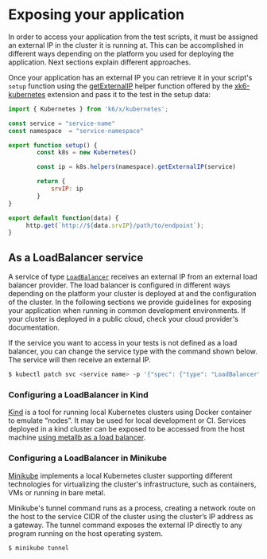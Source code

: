 # Exposing your application

In order to access your application from the test scripts, it must be assigned an external IP in the cluster it is running at. This can be accomplished in different ways depending on the platform you used for deploying the application. Next sections explain different approaches.

Once your application has an external IP you can retrieve it in your script's `setup` function using the [getExternalIP](https://github.com/grafana/xk6-kubernetes#helpers) helper function offered by the [xk6-kubernetes](https://github.com/grafana/xk6-kubernetes) extension and pass it to the test in the setup data:

```javascript
import { Kubernetes } from 'k6/x/kubernetes';

const service = "service-name"
const namespace  = "service-namespace"

export function setup() {
        const k8s = new Kubernetes()

        const ip = k8s.helpers(namespace).getExternalIP(service)

        return {
            srvIP: ip
        }
}

export default function(data) {
     http.get(`http://${data.srvIP}/path/to/endpoint`);
}
```

## As a LoadBalancer service
A service of type [`LoadBalancer`](https://kubernetes.io/docs/tasks/access-application-cluster/create-external-load-balancer/) receives an external IP from an external load balancer provider. The load balancer is configured in different ways depending on the platform your cluster is deployed at and the configuration of the cluster. In the following sections we provide guidelines for exposing your application when running in common development environments. If your cluster is deployed in a public cloud, check your cloud provider's documentation.

If the service you want to access in your tests is not defined as a load balancer, you can change the service type with the command shown below. The service will then receive an external IP.

```bash
$ kubectl patch svc <service name> -p '{"spec": {"type": "LoadBalancer"}}'
```


### Configuring a LoadBalancer in Kind
[Kind](https://kind.sigs.k8s.io/) is a tool for running local Kubernetes clusters using Docker container to emulate “nodes”. It may be used for local development or CI. Services deployed in a kind cluster can be exposed to be accessed from the host machine [using metallb as a load balancer](https://kind.sigs.k8s.io/docs/user/loadbalancer).

### Configuring a LoadBalancer in Minikube

[Minikube](https://github.com/kubernetes/minikube) implements a local Kubernetes cluster supporting different technologies for virtualizing the cluster's infrastructure, such as containers, VMs or running in bare metal.

Minikube's tunnel command runs as a process, creating a network route on the host to the service CIDR of the cluster using the cluster’s IP address as a gateway. The tunnel command exposes the external IP directly to any program running on the host operating system.

```console
$ minikube tunnel
```